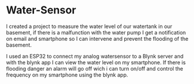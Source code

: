# Water-Sensor

I created a project to measure the water level of our watertank in our basement, if there is a malfunction with the water pump I get a notification on email and smartphone so I can intervene and prevent the flooding of the basement.

I used an ESP32 to connect my analog watersensor to a Blynk server and with the blynk app I can view the water level on my smartphone.
If there is flooding danger an alarm will go off wich i can turn on/off and control the frequency on my smartphone using the blynk app.

